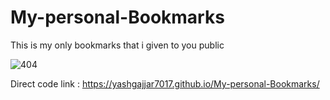 # My-personal-Bookmarks
This is my only bookmarks that i given to you public

<img src="bookmarks_10_6_24.html" alt="404">

Direct code link : https://yashgajjar7017.github.io/My-personal-Bookmarks/
